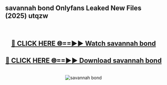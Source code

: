 <h2>savannah bond Onlyfans Leaked New Files (2025) utqzw</h2>
<br>
<div align="center">
<h2><a href="https://mediafiles.top/savannah_bond&ref=git" rel="nofollow">🔴 CLICK HERE 🌐==►► Watch savannah bond</a></h2>
<h2><a href="https://mediafiles.top/savannah_bond&ref=git" rel="nofollow">🔴 CLICK HERE 🌐==►► Download savannah bond</a></h2>
<br>
<a href="https://mediafiles.top/savannah_bond&ref=git" rel="nofollow" data-target="animated-image.originalLink"><img src="https://i.ibb.co.com/xMMVF88/686577567.gif" alt="savannah bond" style="max-width: 100%; display: inline-block;" data-target="animated-image.originalImage"></a>
</div>
<br>
<br>